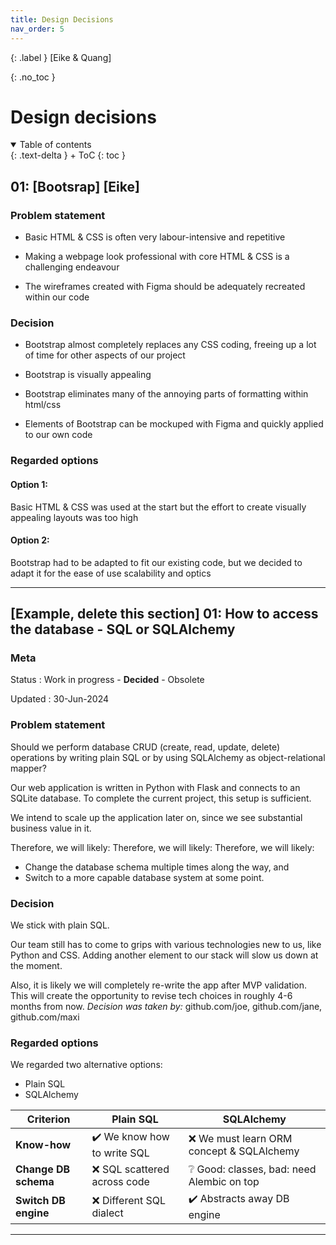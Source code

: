```yaml
---
title: Design Decisions
nav_order: 5
---
```


{: .label }
[Eike & Quang]

{: .no_toc }
# Design decisions

<details open markdown="block">
{: .text-delta }
<summary>Table of contents</summary>
+ ToC
{: toc }
</details>

## 01: [Bootsrap] [Eike]


### Problem statement


- Basic HTML & CSS is often very labour-intensive and repetitive

- Making a webpage look professional with core HTML & CSS is a challenging endeavour

- The wireframes created with Figma should be adequately recreated within our code

### Decision

- Bootstrap almost completely replaces any CSS coding, freeing up a lot of time for other aspects of our project

- Bootstrap is visually appealing

- Bootstrap eliminates many of the annoying parts of formatting within html/css

- Elements of Bootstrap can be mockuped with Figma and quickly applied to our own code


### Regarded options

#### Option 1: 
Basic HTML & CSS was used at the start but the effort to create visually appealing layouts was too high

#### Option 2: 
Bootstrap had to be adapted to fit our existing code, but we decided to adapt it for the ease of use scalability and optics

---

## [Example, delete this section] 01: How to access the database - SQL or SQLAlchemy 

### Meta

Status
: Work in progress - **Decided** - Obsolete

Updated
: 30-Jun-2024

### Problem statement

Should we perform database CRUD (create, read, update, delete) operations by writing plain SQL or by using SQLAlchemy as object-relational mapper?

Our web application is written in Python with Flask and connects to an SQLite database. To complete the current project, this setup is sufficient.

We intend to scale up the application later on, since we see substantial business value in it.



Therefore, we will likely:
Therefore, we will likely:
Therefore, we will likely:

+ Change the database schema multiple times along the way, and
+ Switch to a more capable database system at some point.

### Decision

We stick with plain SQL.

Our team still has to come to grips with various technologies new to us, like Python and CSS. Adding another element to our stack will slow us down at the moment.

Also, it is likely we will completely re-write the app after MVP validation. This will create the opportunity to revise tech choices in roughly 4-6 months from now.
*Decision was taken by:* github.com/joe, github.com/jane, github.com/maxi

### Regarded options

We regarded two alternative options:

+ Plain SQL
+ SQLAlchemy

| Criterion | Plain SQL | SQLAlchemy |
| --- | --- | --- |
| **Know-how** | ✔️ We know how to write SQL | ❌ We must learn ORM concept & SQLAlchemy |
| **Change DB schema** | ❌ SQL scattered across code | ❔ Good: classes, bad: need Alembic on top |
| **Switch DB engine** | ❌ Different SQL dialect | ✔️ Abstracts away DB engine |

---
